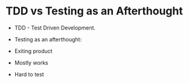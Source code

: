 # TDD vs Testing as an Afterthought

* TDD - Test Driven Development.

* Testing as an afterthought:
* Exiting product
* Mostly works
* Hard to test



